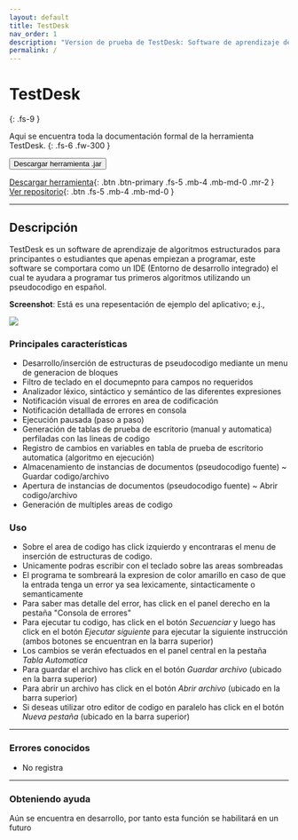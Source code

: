 ```yaml
---
layout: default
title: TestDesk
nav_order: 1
description: "Version de prueba de TestDesk: Software de aprendizaje de algoritmos estructurados"
permalink: /
---
```


# TestDesk
{: .fs-9 }

Aqui se encuentra toda la documentación formal de la herramienta TestDesk.
{: .fs-6 .fw-300 }


<button onclick="location.href='http://www.example.com'" type="button" name="button" class="btn btn-primary fs-5 mb-4 mb-md-0 mr-2" download > Descargar herramienta .jar </button>
         
[Descargar herramienta](https://github.com/BrandonRodriguezC/testdesk-documentacion/blob/main/TestDesk.jar){: .btn .btn-primary .fs-5 .mb-4 .mb-md-0 .mr-2 } 
[Ver repositorio](https://github.com/BrandonRodriguezC/TestDesk){: .btn .fs-5 .mb-4 .mb-md-0 }

---

## Descripción
TestDesk es un software de aprendizaje de algoritmos estructurados para principantes
o estudiantes que apenas empiezan a programar, este software se comportara como un IDE (Entorno de desarrollo integrado) el cual te ayudara a programar tus primeros algoritmos utilizando un pseudocodigo en español. 

**Screenshot**: Está es una repesentación de ejemplo del aplicativo; e.j.,

![](https://64.media.tumblr.com/c6824e7c10bd86f3e7b802243bf68a10/d66bf66ebb0d58a1-4a/s2048x3072/57d6c6ac2328423f63d8997fe74e57ec4095d19d.png)


### Principales características
 - Desarrollo/inserción de estructuras de pseudocodigo mediante un menu de generacion de bloques
 - Filtro de teclado en el documepnto para campos no requeridos
 - Analizador léxico, sintáctico y semántico de las diferentes expresiones
 - Notificación visual de errores en area de codificación
 - Notificación detalllada de errores en consola
 - Ejecución pausada (paso a paso)
 - Generación de tablas de prueba de escritorio (manual y automatica) perfiladas con las lineas de codigo
 - Registro de cambios en variables en tabla de prueba de escritorio automatica (algoritmo en ejecución)
 - Almacenamiento de instancias de documentos (pseudocodigo fuente) ~ Guardar codigo/archivo
 - Apertura de instancias de documentos (pseudocodigo fuente) ~ Abrir codigo/archivo
 - Generación de multiples areas de codigo


### Uso

* Sobre el area de codigo has click izquierdo y encontraras el menu de inserción de estructuras de codigo.
* Unicamente podras escribir con el teclado sobre las areas sombreadas
* El programa te sombreará la expresion de color amarillo en caso de que la entrada tenga un error ya sea lexicamente, sintacticamente o semanticamente  
* Para saber mas detalle del error, has click en el panel derecho en la pestaña "Consola de errores"
* Para ejecutar tu codigo, has click en el botón *Secuenciar* y luego has click en el botón *Ejecutar siguiente* para ejecutar la siguiente instrucción (ambos botones se encuentran en la barra superior)
* Los cambios se verán efectuados en el panel central en la pestaña *Tabla Automatica*
* Para guardar el archivo has click en el botón *Guardar archivo* (ubicado en la barra superior)
* Para abrir un archivo has click en el botón *Abrir archivo* (ubicado en la barra superior)
* Si deseas utilizar otro editor de codigo en paralelo has click en el botón *Nueva pestaña* (ubicado en la barra superior)


----

### Errores conocidos

- No registra

----
### Obteniendo ayuda

Aún se encuentra en desarrollo, por tanto esta función se habilitará en un futuro

